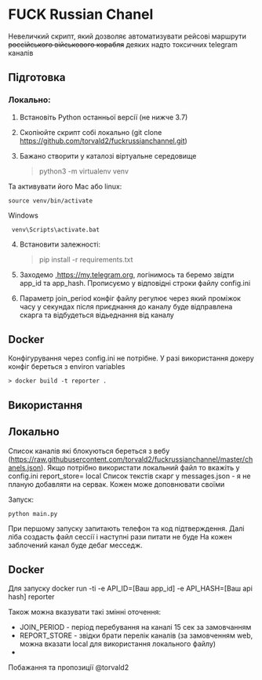 # FUCK Russian Chanel

Невеличкий скрипт, який дозволяє автоматизувати рейсові маршрути ~~россійського військового корабля~~ деяких надто токсичних telegram каналів

## Підготовка 
### Локально: 
1. Встановіть Python останньої версії (не нижче 3.7)
2. Скопіюйте скрипт собі локально (git clone https://github.com/torvald2/fuckrussianchannel.git)
3. Бажано створити у каталозі віртуальне середовище 
   

    > python3 -m virtualenv venv  

Та активувати його 
   Mac або linux: 
   

    source venv/bin/activate
Windows
 

     venv\Scripts\activate.bat

4. Встановити залежності:

    > pip install -r requirements.txt
5. Заходемо ,https://my.telegram.org, логінимось та беремо звідти app_id та app_hash. Прописуємо у відповідні строки файлу config.ini
6. Параметр join_period конфіг файлу регулює через який проміжок часу у секундах після приєднання до каналу буде відправлена скарга та відбудеться відьеднання від каналу

## Docker 
Конфігурування через config.ini не потрібне. У разі використання докеру конфіг береться з environ variables
   

    > docker build -t reporter .

## Використання
## Локально 
Список каналів які блокуються береться з вебу (https://raw.githubusercontent.com/torvald2/fuckrussianchannel/master/chanels.json). 
Якщо потрібно використати локальний файл то вкажіть у config.ini report_store= local
Список текстів скарг у messages.json - я не планую добавляти на сервак. Кожен може доповнювати своїми 

Запуск: 

    python main.py

При першому запуску запитають телефон та код підтверждення. Далі ліба создасть файл сессії і наступні рази питати не буде
На кожен заблочений канал буде дебаг месседж.
## Docker
Для запуску
    docker run -ti -e API_ID=[Ваш app_id] -e API_HASH=[Ваш  api hash] reporter

Також можна вказувати такі змінні оточення:
- JOIN_PERIOD - період перебування на каналі 15 сек за замовчанням
- REPORT_STORE - звідки брати перелік каналів (за замовченням web, можна вказати local для використання локального файлу)
- 

Побажання та пропозиції @torvald2